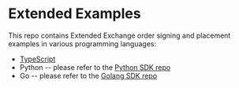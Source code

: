 # Extended Examples

This repo contains Extended Exchange order signing and placement examples in various programming languages:
- [TypeScript](./typescript/README.md)
- Python -- please refer to the [Python SDK repo](https://github.com/x10xchange/python_sdk)
- Go -- please refer to the [Golang SDK repo](https://github.com/x10xchange/extended-sdk-golang)
